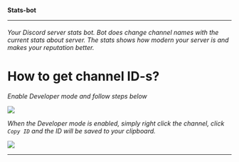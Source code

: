 #### Stats-bot <hr>

*Your Discord server stats bot. Bot does change channel names with the current stats about server. The stats shows how modern your server is and makes your reputation better.*

# How to get channel ID-s?

*Enable Developer mode and follow steps below*

<img src="https://chat.is-going-to-rickroll.me/i/WoeNL1XOK4Q.gif"/>

*When the Developer mode is enabled, simply right click the channel, click `Copy ID` and the ID will be saved to your clipboard.*

<img src="https://chat.is-going-to-rickroll.me/i/-p66Ed3ibyM.gif"/>

<hr>
